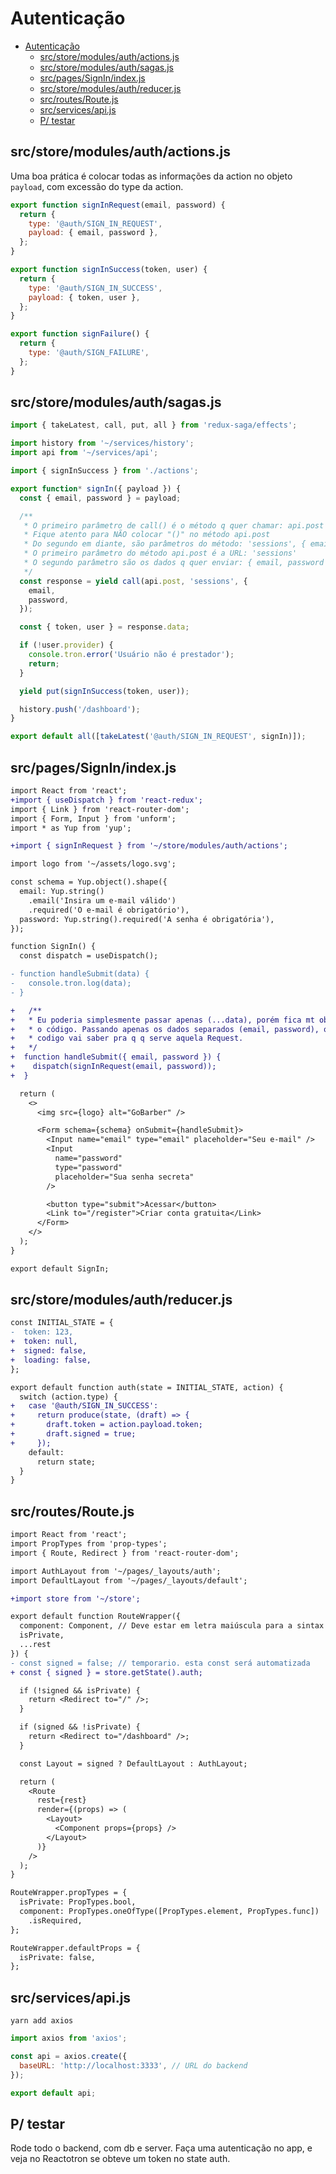# Autenticação

<!-- TOC -->

- [Autenticação](#autenticação)
  - [src/store/modules/auth/actions.js](#srcstoremodulesauthactionsjs)
  - [src/store/modules/auth/sagas.js](#srcstoremodulesauthsagasjs)
  - [src/pages/SignIn/index.js](#srcpagessigninindexjs)
  - [src/store/modules/auth/reducer.js](#srcstoremodulesauthreducerjs)
  - [src/routes/Route.js](#srcroutesroutejs)
  - [src/services/api.js](#srcservicesapijs)
  - [P/ testar](#p-testar)

<!-- /TOC -->

## src/store/modules/auth/actions.js

Uma boa prática é colocar todas as informações da action no objeto `payload`,
com excessão do type da action.

```javascript
export function signInRequest(email, password) {
  return {
    type: '@auth/SIGN_IN_REQUEST',
    payload: { email, password },
  };
}

export function signInSuccess(token, user) {
  return {
    type: '@auth/SIGN_IN_SUCCESS',
    payload: { token, user },
  };
}

export function signFailure() {
  return {
    type: '@auth/SIGN_FAILURE',
  };
}
```

## src/store/modules/auth/sagas.js

```javascript
import { takeLatest, call, put, all } from 'redux-saga/effects';

import history from '~/services/history';
import api from '~/services/api';

import { signInSuccess } from './actions';

export function* signIn({ payload }) {
  const { email, password } = payload;

  /**
   * O primeiro parâmetro de call() é o método q quer chamar: api.post
   * Fique atento para NÃO colocar "()" no método api.post
   * Do segundo em diante, são parâmetros do método: 'sessions', { email, ...}
   * O primeiro parâmetro do método api.post é a URL: 'sessions'
   * O segundo parâmetro são os dados q quer enviar: { email, password }
   */
  const response = yield call(api.post, 'sessions', {
    email,
    password,
  });

  const { token, user } = response.data;

  if (!user.provider) {
    console.tron.error('Usuário não é prestador');
    return;
  }

  yield put(signInSuccess(token, user));

  history.push('/dashboard');
}

export default all([takeLatest('@auth/SIGN_IN_REQUEST', signIn)]);
```

## src/pages/SignIn/index.js

```diff
import React from 'react';
+import { useDispatch } from 'react-redux';
import { Link } from 'react-router-dom';
import { Form, Input } from 'unform';
import * as Yup from 'yup';

+import { signInRequest } from '~/store/modules/auth/actions';

import logo from '~/assets/logo.svg';

const schema = Yup.object().shape({
  email: Yup.string()
    .email('Insira um e-mail válido')
    .required('O e-mail é obrigatório'),
  password: Yup.string().required('A senha é obrigatória'),
});

function SignIn() {
  const dispatch = useDispatch();

- function handleSubmit(data) {
-   console.tron.log(data);
- }

+   /**
+   * Eu poderia simplesmente passar apenas (...data), porém fica mt obscuro qnd lê
+   * o código. Passando apenas os dados separados (email, password), quem ler o
+   * codigo vai saber pra q q serve aquela Request.
+   */
+  function handleSubmit({ email, password }) {
+    dispatch(signInRequest(email, password));
+  }

  return (
    <>
      <img src={logo} alt="GoBarber" />

      <Form schema={schema} onSubmit={handleSubmit}>
        <Input name="email" type="email" placeholder="Seu e-mail" />
        <Input
          name="password"
          type="password"
          placeholder="Sua senha secreta"
        />

        <button type="submit">Acessar</button>
        <Link to="/register">Criar conta gratuita</Link>
      </Form>
    </>
  );
}

export default SignIn;
```

## src/store/modules/auth/reducer.js

```diff
const INITIAL_STATE = {
-  token: 123,
+  token: null,
+  signed: false,
+  loading: false,
};

export default function auth(state = INITIAL_STATE, action) {
  switch (action.type) {
+   case '@auth/SIGN_IN_SUCCESS':
+     return produce(state, (draft) => {
+       draft.token = action.payload.token;
+       draft.signed = true;
+     });
    default:
      return state;
  }
}
```

## src/routes/Route.js

```diff
import React from 'react';
import PropTypes from 'prop-types';
import { Route, Redirect } from 'react-router-dom';

import AuthLayout from '~/pages/_layouts/auth';
import DefaultLayout from '~/pages/_layouts/default';

+import store from '~/store';

export default function RouteWrapper({
  component: Component, // Deve estar em letra maiúscula para a sintax entender JSX
  isPrivate,
  ...rest
}) {
- const signed = false; // temporario. esta const será automatizada
+ const { signed } = store.getState().auth;

  if (!signed && isPrivate) {
    return <Redirect to="/" />;
  }

  if (signed && !isPrivate) {
    return <Redirect to="/dashboard" />;
  }

  const Layout = signed ? DefaultLayout : AuthLayout;

  return (
    <Route
      rest={rest}
      render={(props) => (
        <Layout>
          <Component props={props} />
        </Layout>
      )}
    />
  );
}

RouteWrapper.propTypes = {
  isPrivate: PropTypes.bool,
  component: PropTypes.oneOfType([PropTypes.element, PropTypes.func])
    .isRequired,
};

RouteWrapper.defaultProps = {
  isPrivate: false,
};
```

## src/services/api.js

`yarn add axios`

```javascript
import axios from 'axios';

const api = axios.create({
  baseURL: 'http://localhost:3333', // URL do backend
});

export default api;
```

## P/ testar

Rode todo o backend, com db e server. Faça uma autenticação no app, e veja no
Reactotron se obteve um token no state auth.
